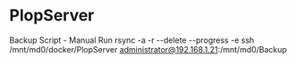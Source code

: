 # PlopServer

Backup Script - Manual Run
rsync -a  -r --delete --progress -e  ssh /mnt/md0/docker/PlopServer administrator@192.168.1.21:/mnt/md0/Backup
